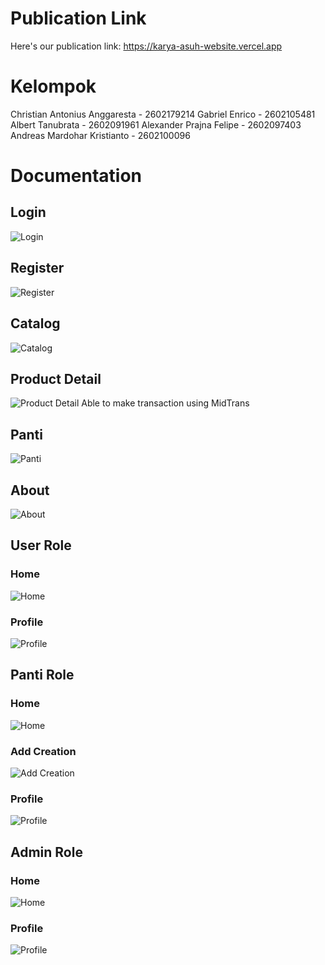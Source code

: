 # Publication Link
Here's our publication link: https://karya-asuh-website.vercel.app

# Kelompok
Christian Antonius Anggaresta - 2602179214
Gabriel Enrico - 2602105481
Albert Tanubrata - 2602091961
Alexander Prajna Felipe - 2602097403
Andreas Mardohar Kristianto - 2602100096

# Documentation
## Login
![Login](https://github.com/karya-asuh/karya-asuh-website/blob/main/documentation/127.0.0.1_8000_login.png)
## Register
![Register](https://github.com/karya-asuh/karya-asuh-website/blob/main/documentation/127.0.0.1_8000_register.png)
## Catalog
![Catalog](https://github.com/karya-asuh/karya-asuh-website/blob/main/documentation/127.0.0.1_8000_catalog.png)
## Product Detail
![Product Detail](https://github.com/karya-asuh/karya-asuh-website/blob/main/documentation/127.0.0.1_8000_product_CR-0e4b7867-c043-11ef-a3df-ac74b135e55c.png)
Able to make transaction using MidTrans
## Panti
![Panti](https://github.com/karya-asuh/karya-asuh-website/blob/main/documentation/127.0.0.1_8000_panti.png)
## About
![About](https://github.com/karya-asuh/karya-asuh-website/blob/main/documentation/127.0.0.1_8000_about.png)
## User Role
### Home
![Home](https://github.com/karya-asuh/karya-asuh-website/blob/main/documentation/127.0.0.1_8000_.png)
### Profile
![Profile](https://github.com/karya-asuh/karya-asuh-website/blob/main/documentation/127.0.0.1_8000_profile.png)
## Panti Role
### Home
![Home](https://github.com/karya-asuh/karya-asuh-website/blob/main/documentation/127.0.0.1_8000_%20(2).png)
### Add Creation
![Add Creation](https://github.com/karya-asuh/karya-asuh-website/blob/main/documentation/127.0.0.1_8000_add-creation.png)
### Profile
![Profile](https://github.com/karya-asuh/karya-asuh-website/blob/main/documentation/127.0.0.1_8000_profile%20(2).png)
## Admin Role
### Home
![Home](https://github.com/karya-asuh/karya-asuh-website/blob/main/documentation/127.0.0.1_8000_%20(1).png)
### Profile
![Profile](https://github.com/karya-asuh/karya-asuh-website/blob/main/documentation/127.0.0.1_8000_profile%20(1).png)

